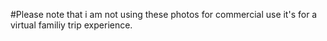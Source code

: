 #Please note that i am not using these photos for commercial use it's for a virtual familiy trip experience.

